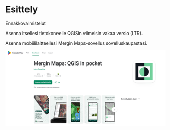# Esittely

Ennakkovalmistelut

Asenna itsellesi tietokoneelle QGISin viimeisin vakaa versio (LTR).

Asenna mobiililaitteellesi Mergin Maps-sovellus sovelluskaupastasi.

![Mergin Maps Google Play kaupassa](img/mergin_maps_play-store.png)
